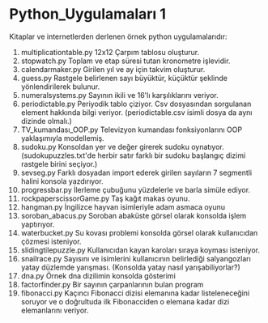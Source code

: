 # Python_Uygulamaları 1
Kitaplar ve internetlerden derlenen örnek python uygulamalarıdır:
1. multiplicationtable.py    12x12 Çarpım tablosu oluşturur.
2. stopwatch.py              Toplam ve etap süresi tutan kronometre işlevidir.
3. calendarmaker.py          Girilen yıl ve ay için takvim oluşturur.
4. guess.py                  Rastgele belirlenen sayı büyüktür, küçüktür şeklinde yönlendirilerek bulunur.
5. numeralsystems.py         Sayının ikili ve 16'lı karşılıklarını veriyor.
6. periodictable.py          Periyodik tablo çiziyor. Csv dosyasından sorgulanan element hakkında bilgi veriyor. (periodictable.csv isimli dosya da aynı dizinde olmalı.)
7. TV_kumandası_OOP.py       Televizyon kumandası fonksiyonlarını OOP yaklaşımıyla modellemiş.
8. sudoku.py                 Konsoldan yer ve değer girerek sudoku oynatıyor. (sudokupuzzles.txt'de herbir satır farklı bir sudoku başlangıç dizimi rastgele birini seçiyor.)
9. sevseg.py                 Farklı dosyadan import ederek girilen sayıların 7 segmentli halini konsola yazdırıyor.
10. progressbar.py           İlerleme çubuğunu yüzdelerle ve barla simüle ediyor.
11. rockpaperscissorGame.py  Taş kağıt makas oyunu.
12. hangman.py               İngilizce hayvan isimleriyle adam asmaca oyunu
13. soroban_abacus.py        Soroban abaküste görsel olarak konsolda işlem yaptırıyor.
14. waterbucket.py           Su kovası problemi konsolda görsel olarak kullanıcıdan çözmesi isteniyor.
15. slidingtilepuzzle.py     Kullanıcıdan kayan karoları sıraya koyması isteniyor.
16. snailrace.py             Sayısını ve isimlerini kullanıcının belirlediği salyangozları yatay düzlemde yarışması. (Konsolda yatay nasıl yarışabiliyorlar?)
17. dna.py                   Örnek dna dizilimin konsolda gösterimi
18. factorfinder.py          Bir sayının çarpanlarının bulan program
19. fibonacci.py             Kaçıncı Fibonacci dizisi elemanına kadar listeleneceğini soruyor ve o doğrultuda ilk Fibonacciden o elemana kadar dizi elemanlarını veriyor.
